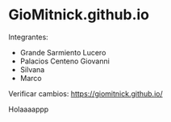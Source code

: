 # GioMitnick.github.io

Integrantes:
- Grande Sarmiento Lucero
- Palacios Centeno Giovanni
- Silvana
- Marco

Verificar cambios: https://giomitnick.github.io/


Holaaaappp